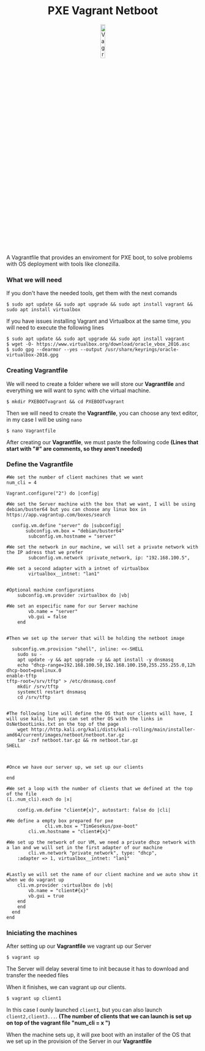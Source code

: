 <div align="center" id="cabecera">
        <h1>PXE Vagrant Netboot</h1>
        <a href="https://ibb.co/PNDRhVR"><img src="https://i.ibb.co/W6VQyRQ/Vagrant.png" alt="Vagrant_logo"       border="0" width="15%"></a>
</div>

<div id="inicio">
        <p>A Vagrantfile that provides an enviroment for PXE boot, to solve problems with OS deployment with tools like clonezilla. </p>
</div>


<div id="necesitamos">
<h3>What we will need</h3>
<p>If you don't have the needed tools, get them with the next comands</p>
        
  ```
$ sudo apt update && sudo apt upgrade && sudo apt install vagrant && sudo apt install virtualbox
  ```

<p>If you have issues installing Vagrant and Virtualbox at the same time, you will need to execute the following lines</p>
        
  ```
$ sudo apt update && sudo apt upgrade && sudo apt install vagrant
$ wget -O- https://www.virtualbox.org/download/oracle_vbox_2016.asc 
$ sudo gpg --dearmor --yes --output /usr/share/keyrings/oracle-virtualbox-2016.gpg
```

<div id="explicacion">
<h3>Creating Vagrantfile</h3>
        
<p>We will need to create a folder where we will store our <b>Vagrantfile</b> and everything we will want to sync with che virtual machine.</p>

```
$ mkdir PXEBOOTvagrant && cd PXEBOOTvagrant
```
        
<p>Then we will need to create the <b>Vagrantfile</b>, you can choose any text editor, in my case I will be using <code>nano</code></p>

```
$ nano Vagrantfile
```
        
<p>After creating our <b>Vagrantfile</b>, we must paste the following code <b>(Lines that start with "#" are comments, so they aren't needed)</b></p>

<div id="Vagrantfile">
<h3>Define the Vagrantfile</h3>
        
```
#We set the number of client machines that we want
num_cli = 4

Vagrant.configure("2") do |config|
        
#We set the Server machine with the box that we want, I will be using debian/buster64 but you can choose any linux box in https://app.vagrantup.com/boxes/search

  config.vm.define "server" do |subconfig|
       subconfig.vm.box = "debian/buster64"
        subconfig.vm.hostname = "server"
        
#We set the network in our machine, we will set a private network with the IP adress that we prefer
        subconfig.vm.network :private_network, ip: "192.168.100.5",

#We set a second adapter with a intnet of virtualbox
        virtualbox__intnet: "lan1"

        
#Optional machine configurations
	subconfig.vm.provider :virtualbox do |vb|
        
#We set an especific name for our Server machine
		vb.name = "server"
		vb.gui = false
	end


#Then we set up the server that will be holding the netboot image

  subconfig.vm.provision "shell", inline: <<-SHELL
	sudo su -
	apt update -y && apt upgrade -y && apt install -y dnsmasq
	echo "dhcp-range=192.168.100.50,192.168.100.150,255.255.255.0,12h
dhcp-boot=pxelinux.0
enable-tftp
tftp-root=/srv/tftp" > /etc/dnsmasq.conf
	mkdir /srv/tftp
	systemctl restart dnsmasq
	cd /srv/tftp
        
        
#The following line will define the OS that our clients will have, I will use kali, but you can set other OS with the links in OsNetbootLinks.txt on the top of the page
	wget http://http.kali.org/kali/dists/kali-rolling/main/installer-amd64/current/images/netboot/netboot.tar.gz
	tar -zxf netboot.tar.gz && rm netboot.tar.gz
SHELL


        
#Once we have our server up, we set up our clients
        
end

#We set a loop with the number of clients that we defined at the top of the file
(1..num_cli).each do |x|  
        
	config.vm.define "client#{x}", autostart: false do |cli|

#We define a empty box prepared for pxe
              cli.vm.box = "TimGesekus/pxe-boot"
        cli.vm.hostname = "client#{x}"
        
#We set up the network of our VM, we need a private dhcp network with a lan and we will set in the first adapter of our machine
        cli.vm.network "private_network", type: "dhcp",
	:adapter => 1, virtualbox__intnet: "lan1"
	
        
#Lastly we will set the name of our client machine and we auto show it when we do vagrant up
	cli.vm.provider :virtualbox do |vb|
		vb.name = "client#{x}"
		vb.gui = true
	end 
    end
  end
end
```
</div>
</div>



<div id="vagrantup">
<h3>Iniciating the machines</h3>
        <p>After setting up our <b>Vagrantfile</b> we vagrant up our Server</p>
        
```
$ vagrant up
```
<p>The Server will delay several time to init because it has to download and transfer the needed files</p>
<p>When it finishes, we can vagrant up our clients.</p>

```
$ vagrant up client1
```
	
<p>In this case I ounly launched <code>client1</code>, but you can also launch <code>client2,client3...</code>. <b>(The number of clients that we can launch is set up on top of the vagrant file "num_cli = x ")</b>
<p>When the machine sets up, it will pxe boot with an installer of the OS that we set up in the provision of the Server in our <b>Vagrantfile</b>
</div>

